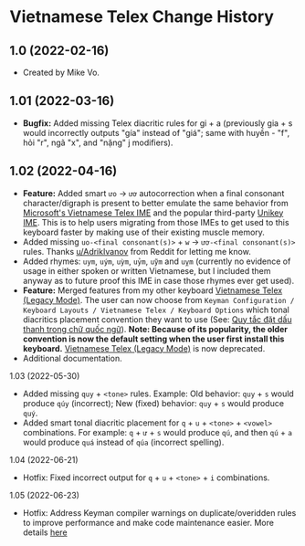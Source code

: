 Vietnamese Telex Change History
====================

1.0 (2022-02-16)
----------------
* Created by Mike Vo.

1.01 (2022-03-16)
----------------
* **Bugfix:** Added missing Telex diacritic rules for gi + a (previously gia + s would incorrectly outputs "gía" instead of "giá"; same with huyền - "f", hỏi "r", ngã "x", and "nặng" j modifiers).

1.02 (2022-04-16)
----------------
* **Feature:** Added smart `ưo` → `ươ` autocorrection when a final consonant character/digraph is present to better emulate the same behavior from [Microsoft's Vietnamese Telex IME](https://support.microsoft.com/vi-vn/windows/cách-cài-đặt-và-sử-dụng-bàn-phím-tiếng-việt-telex-và-number-key-based-968ba67e-0e19-f004-dc5a-abcacef5048b) and the popular third-party [Unikey IME](https://www.unikey.org). This is to help users migrating from those IMEs to get used to this keyboard faster by making use of their existing muscle memory.
* Added missing `uo-<final consonant(s)>` + `w` → `ươ-<final consonant(s)>` rules. Thanks [u/AdrikIvanov](https://www.reddit.com/user/AdrikIvanov/) from Reddit for letting me know.
* Added rhymes: `uym`, `uým`, `uỳm`, `uỷm`, `uỹm` and `uỵm` (currently no evidence of usage in either spoken or written Vietnamese, but I included them anyway as to future proof this IME in case those rhymes ever get used).
* **Feature:** Merged features from my other keyboard [Vietnamese Telex (Legacy Mode)](https://keyman.com/keyboards/vietnamese_telex_legacy). The user can now choose from `Keyman Configuration / Keyboard Layouts / Vietnamese Telex / Keyboard Options` which tonal diacritics placement convention they want to use (See: [Quy tắc đặt dấu thanh trong chữ quốc ngữ](https://vi.wikipedia.org/wiki/Quy_tắc_đặt_dấu_thanh_trong_chữ_quốc_ngữ)). **Note: Because of its popularity, the older convention is now the default setting when the user first install this keyboard.** [Vietnamese Telex (Legacy Mode)](https://keyman.com/keyboards/vietnamese_telex_legacy) is now deprecated.
* Additional documentation.

1.03 (2022-05-30)
* Added missing `quy` + `<tone>` rules. Example: Old behavior: `quy` + `s` would produce `qúy` (incorrect); New (fixed) behavior: `quy` + `s` would produce `quý`.
* Added smart tonal diacritic placement for `q` + `u` + `<tone>` + `<vowel>` combinations. For example: `q` + `ư` + `s` would produce `qú`, and then `qú` + `a` would produce `quá` instead of `qúa` (incorrect spelling).

1.04 (2022-06-21)
* Hotfix: Fixed incorrect output for `q` + `u` + `<tone>` + `i` combinations.

1.05 (2022-06-23)
* Hotfix: Address Keyman compiler warnings on duplicate/overidden rules to improve performance and make code maintenance easier. More details [here](0)
